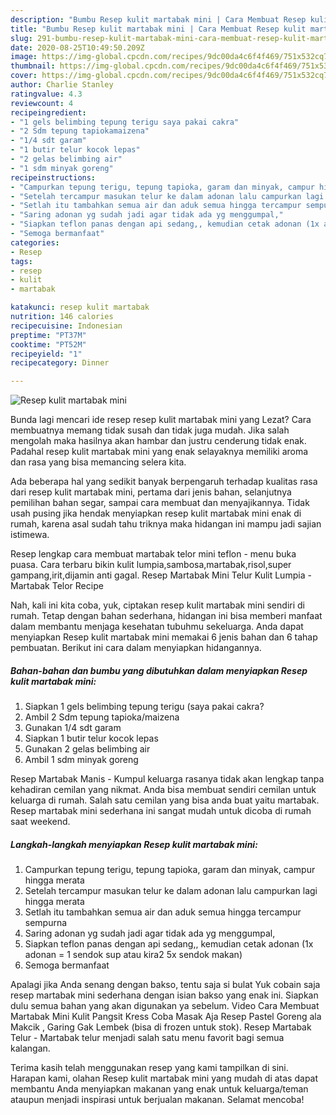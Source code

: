 ```yaml
---
description: "Bumbu Resep kulit martabak mini | Cara Membuat Resep kulit martabak mini Yang Bisa Manjain Lidah"
title: "Bumbu Resep kulit martabak mini | Cara Membuat Resep kulit martabak mini Yang Bisa Manjain Lidah"
slug: 291-bumbu-resep-kulit-martabak-mini-cara-membuat-resep-kulit-martabak-mini-yang-bisa-manjain-lidah
date: 2020-08-25T10:49:50.209Z
image: https://img-global.cpcdn.com/recipes/9dc00da4c6f4f469/751x532cq70/resep-kulit-martabak-mini-foto-resep-utama.jpg
thumbnail: https://img-global.cpcdn.com/recipes/9dc00da4c6f4f469/751x532cq70/resep-kulit-martabak-mini-foto-resep-utama.jpg
cover: https://img-global.cpcdn.com/recipes/9dc00da4c6f4f469/751x532cq70/resep-kulit-martabak-mini-foto-resep-utama.jpg
author: Charlie Stanley
ratingvalue: 4.3
reviewcount: 4
recipeingredient:
- "1 gels belimbing tepung terigu saya pakai cakra"
- "2 Sdm tepung tapiokamaizena"
- "1/4 sdt garam"
- "1 butir telur kocok lepas"
- "2 gelas belimbing air"
- "1 sdm minyak goreng"
recipeinstructions:
- "Campurkan tepung terigu, tepung tapioka, garam dan minyak, campur hingga merata"
- "Setelah tercampur masukan telur ke dalam adonan lalu campurkan lagi hingga merata"
- "Setlah itu tambahkan semua air dan aduk semua hingga tercampur sempurna"
- "Saring adonan yg sudah jadi agar tidak ada yg menggumpal,"
- "Siapkan teflon panas dengan api sedang,, kemudian cetak adonan (1x adonan = 1 sendok sup atau kira2 5x sendok makan)"
- "Semoga bermanfaat"
categories:
- Resep
tags:
- resep
- kulit
- martabak

katakunci: resep kulit martabak 
nutrition: 146 calories
recipecuisine: Indonesian
preptime: "PT37M"
cooktime: "PT52M"
recipeyield: "1"
recipecategory: Dinner

---
```



![Resep kulit martabak mini](https://img-global.cpcdn.com/recipes/9dc00da4c6f4f469/751x532cq70/resep-kulit-martabak-mini-foto-resep-utama.jpg)

Bunda lagi mencari ide resep resep kulit martabak mini yang Lezat? Cara membuatnya memang tidak susah dan tidak juga mudah. Jika salah mengolah maka hasilnya akan hambar dan justru cenderung tidak enak. Padahal resep kulit martabak mini yang enak selayaknya memiliki aroma dan rasa yang bisa memancing selera kita.

Ada beberapa hal yang sedikit banyak berpengaruh terhadap kualitas rasa dari resep kulit martabak mini, pertama dari jenis bahan, selanjutnya pemilihan bahan segar, sampai cara membuat dan menyajikannya. Tidak usah pusing jika hendak menyiapkan resep kulit martabak mini enak di rumah, karena asal sudah tahu triknya maka hidangan ini mampu jadi sajian istimewa.

Resep lengkap cara membuat martabak telor mini teflon - menu buka puasa. Cara terbaru bikin kulit lumpia,sambosa,martabak,risol,super gampang,irit,dijamin anti gagal. Resep Martabak Mini Telur Kulit Lumpia - Martabak Telor Recipe


Nah, kali ini kita coba, yuk, ciptakan resep kulit martabak mini sendiri di rumah. Tetap dengan bahan sederhana, hidangan ini bisa memberi manfaat dalam membantu menjaga kesehatan tubuhmu sekeluarga. Anda dapat menyiapkan Resep kulit martabak mini memakai 6 jenis bahan dan 6 tahap pembuatan. Berikut ini cara dalam menyiapkan hidangannya.

<!--inarticleads1-->

##### Bahan-bahan dan bumbu yang dibutuhkan dalam menyiapkan Resep kulit martabak mini:

1. Siapkan 1 gels belimbing tepung terigu (saya pakai cakra?
1. Ambil 2 Sdm tepung tapioka/maizena
1. Gunakan 1/4 sdt garam
1. Siapkan 1 butir telur kocok lepas
1. Gunakan 2 gelas belimbing air
1. Ambil 1 sdm minyak goreng


Resep Martabak Manis - Kumpul keluarga rasanya tidak akan lengkap tanpa kehadiran cemilan yang nikmat. Anda bisa membuat sendiri cemilan untuk keluarga di rumah. Salah satu cemilan yang bisa anda buat yaitu martabak. Resep martabak mini sederhana ini sangat mudah untuk dicoba di rumah saat weekend. 

<!--inarticleads2-->

##### Langkah-langkah menyiapkan Resep kulit martabak mini:

1. Campurkan tepung terigu, tepung tapioka, garam dan minyak, campur hingga merata
1. Setelah tercampur masukan telur ke dalam adonan lalu campurkan lagi hingga merata
1. Setlah itu tambahkan semua air dan aduk semua hingga tercampur sempurna
1. Saring adonan yg sudah jadi agar tidak ada yg menggumpal,
1. Siapkan teflon panas dengan api sedang,, kemudian cetak adonan (1x adonan = 1 sendok sup atau kira2 5x sendok makan)
1. Semoga bermanfaat


Apalagi jika Anda senang dengan bakso, tentu saja si bulat Yuk cobain saja resep martabak mini sederhana dengan isian bakso yang enak ini. Siapkan dulu semua bahan yang akan digunakan ya sebelum. Video Cara Membuat Martabak Mini Kulit Pangsit Kress Coba Masak Aja Resep Pastel Goreng ala Makcik , Garing Gak Lembek (bisa di frozen untuk stok). Resep Martabak Telur - Martabak telur menjadi salah satu menu favorit bagi semua kalangan. 

Terima kasih telah menggunakan resep yang kami tampilkan di sini. Harapan kami, olahan Resep kulit martabak mini yang mudah di atas dapat membantu Anda menyiapkan makanan yang enak untuk keluarga/teman ataupun menjadi inspirasi untuk berjualan makanan. Selamat mencoba!
